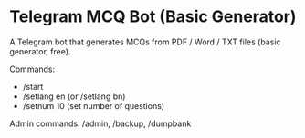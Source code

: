 # Telegram MCQ Bot (Basic Generator)

A Telegram bot that generates MCQs from PDF / Word / TXT files (basic generator, free).

Commands:
- /start
- /setlang en  (or /setlang bn)
- /setnum 10   (set number of questions)

Admin commands:
/admin, /backup, /dumpbank
